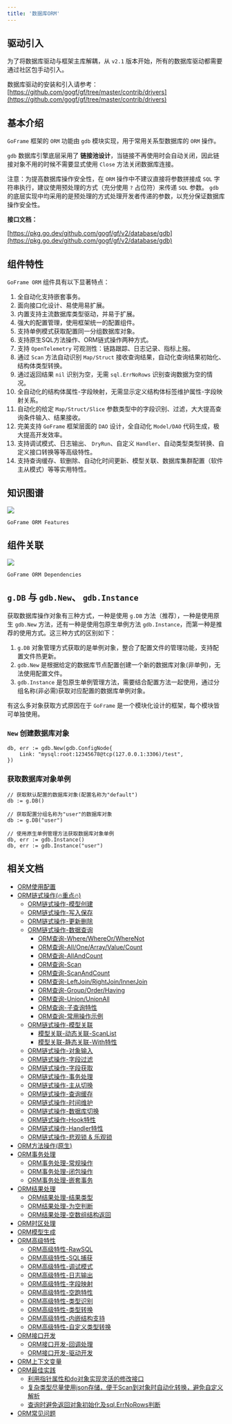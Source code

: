 ```yaml
---
title: '数据库ORM'
---
```


## 驱动引入

为了将数据库驱动与框架主库解耦，从 `v2.1` 版本开始，所有的数据库驱动都需要通过社区包手动引入。

数据库驱动的安装和引入请参考： [https://github.com/gogf/gf/tree/master/contrib/drivers](https://github.com/gogf/gf/tree/master/contrib/drivers)

## 基本介绍

`GoFrame` 框架的 `ORM` 功能由 `gdb` 模块实现，用于常用关系型数据库的 `ORM` 操作。

`gdb` 数据库引擎底层采用了 **链接池设计**，当链接不再使用时会自动关闭，因此链接对象不用的时候不需要显式使用 `Close` 方法关闭数据库连接。

注意：为提高数据库操作安全性，在 `ORM` 操作中不建议直接将参数拼接成 `SQL` 字符串执行，建议使用预处理的方式（充分使用 `?` 占位符）来传递 `SQL` 参数。 `gdb` 的底层实现中均采用的是预处理的方式处理开发者传递的参数，以充分保证数据库操作安全性。

**接口文档：**

[https://pkg.go.dev/github.com/gogf/gf/v2/database/gdb](https://pkg.go.dev/github.com/gogf/gf/v2/database/gdb)

## 组件特性

`GoFrame ORM` 组件具有以下显著特点：

01. 全自动化支持嵌套事务。
02. 面向接口化设计、易使用易扩展。
03. 内置支持主流数据库类型驱动，并易于扩展。
04. 强大的配置管理，使用框架统一的配置组件。
05. 支持单例模式获取配置同一分组数据库对象。
06. 支持原生SQL方法操作、ORM链式操作两种方式。
07. 支持 `OpenTelemetry` 可观测性：链路跟踪、日志记录、指标上报。
08. 通过 `Scan` 方法自动识别 `Map/Struct` 接收查询结果，自动化查询结果初始化、结构体类型转换。
09. 通过返回结果 `nil` 识别为空，无需 `sql.ErrNoRows` 识别查询数据为空的情况。
10. 全自动化的结构体属性-字段映射，无需显示定义结构体标签维护属性-字段映射关系。
11. 自动化的给定 `Map/Struct/Slice` 参数类型中的字段识别、过滤，大大提高查询条件输入、结果接收。
12. 完美支持 `GoFrame` 框架层面的 `DAO` 设计，全自动化 `Model/DAO` 代码生成，极大提高开发效率。
13. 支持调试模式、日志输出、 `DryRun`、自定义 `Handler`、自动类型类型转换、自定义接口转换等等高级特性。
14. 支持查询缓存、软删除、自动化时间更新、模型关联、数据库集群配置（软件主从模式）等等实用特性。

## 知识图谱

![](/markdown/74298ab82a6dd23550ed8a4432fa4327.png)

`GoFrame ORM Features`

## 组件关联

![](/markdown/cf10ab2ff4d4b341190d5e5a47692061.png)

`GoFrame ORM Dependencies`

## `g.DB` 与 `gdb.New`、 `gdb.Instance`

获取数据库操作对象有三种方式，一种是使用 `g.DB` 方法（推荐），一种是使用原生 `gdb.New` 方法，还有一种是使用包原生单例方法 `gdb.Instance`，而第一种是推荐的使用方式。这三种方式的区别如下：

1. `g.DB` 对象管理方式获取的是单例对象，整合了配置文件的管理功能，支持配置文件热更新。
2. `gdb.New` 是根据给定的数据库节点配置创建一个新的数据库对象(非单例)，无法使用配置文件。
3. `gdb.Instance` 是包原生单例管理方法，需要结合配置方法一起使用，通过分组名称(非必需)获取对应配置的数据库单例对象。

有这么多对象获取方式原因在于 `GoFrame` 是一个模块化设计的框架，每个模块皆可单独使用。

### `New` 创建数据库对象

```
db, err := gdb.New(gdb.ConfigNode{
	Link: "mysql:root:12345678@tcp(127.0.0.1:3306)/test",
})
```

### 获取数据库对象单例

```
// 获取默认配置的数据库对象(配置名称为"default")
db := g.DB()

// 获取配置分组名称为"user"的数据库对象
db := g.DB("user")

// 使用原生单例管理方法获取数据库对象单例
db, err := gdb.Instance()
db, err := gdb.Instance("user")
```

## 相关文档

- [ORM使用配置](/docs/核心组件/数据库ORM/ORM使用配置)
- [ORM链式操作(🔥重点🔥)](/docs/核心组件/数据库ORM/ORM链式操作)
  - [ORM链式操作-模型创建](/docs/核心组件/数据库ORM/ORM链式操作/ORM链式操作-模型创建)
  - [ORM链式操作-写入保存](/docs/核心组件/数据库ORM/ORM链式操作/ORM链式操作-写入保存)
  - [ORM链式操作-更新删除](/docs/核心组件/数据库ORM/ORM链式操作/ORM链式操作-更新删除)
  - [ORM链式操作-数据查询](/docs/核心组件/数据库ORM/ORM链式操作/ORM链式操作-数据查询)
    - [ORM查询-Where/WhereOr/WhereNot](/docs/核心组件/数据库ORM/ORM链式操作/ORM链式操作-数据查询/ORM查询-WhereWhereOrWhereNot)
    - [ORM查询-All/One/Array/Value/Count](/docs/核心组件/数据库ORM/ORM链式操作/ORM链式操作-数据查询/ORM查询-AllOneArrayValueCount)
    - [ORM查询-AllAndCount](/docs/核心组件/数据库ORM/ORM链式操作/ORM链式操作-数据查询/ORM查询-AllAndCount)
    - [ORM查询-Scan](/docs/核心组件/数据库ORM/ORM链式操作/ORM链式操作-数据查询/ORM查询-Scan)
    - [ORM查询-ScanAndCount](/docs/核心组件/数据库ORM/ORM链式操作/ORM链式操作-数据查询/ORM查询-ScanAndCount)
    - [ORM查询-LeftJoin/RightJoin/InnerJoin](/docs/核心组件/数据库ORM/ORM链式操作/ORM链式操作-数据查询/ORM查询-LeftJoinRightJoinInnerJoin)
    - [ORM查询-Group/Order/Having](/docs/核心组件/数据库ORM/ORM链式操作/ORM链式操作-数据查询/ORM查询-GroupOrderHaving)
    - [ORM查询-Union/UnionAll](/docs/核心组件/数据库ORM/ORM链式操作/ORM链式操作-数据查询/ORM查询-UnionUnionAll)
    - [ORM查询-子查询特性](/docs/核心组件/数据库ORM/ORM链式操作/ORM链式操作-数据查询/ORM查询-子查询特性)
    - [ORM查询-常用操作示例](/docs/核心组件/数据库ORM/ORM链式操作/ORM链式操作-数据查询/ORM查询-常用操作示例)
  - [ORM链式操作-模型关联](/docs/核心组件/数据库ORM/ORM链式操作/ORM链式操作-模型关联)
    - [模型关联-动态关联-ScanList](/docs/核心组件/数据库ORM/ORM链式操作/ORM链式操作-模型关联/模型关联-动态关联-ScanList)
    - [模型关联-静态关联-With特性](/docs/核心组件/数据库ORM/ORM链式操作/ORM链式操作-模型关联/模型关联-静态关联-With特性)
  - [ORM链式操作-对象输入](/docs/核心组件/数据库ORM/ORM链式操作/ORM链式操作-对象输入)
  - [ORM链式操作-字段过滤](/docs/核心组件/数据库ORM/ORM链式操作/ORM链式操作-字段过滤)
  - [ORM链式操作-字段获取](/docs/核心组件/数据库ORM/ORM链式操作/ORM链式操作-字段获取)
  - [ORM链式操作-事务处理](/docs/核心组件/数据库ORM/ORM链式操作/ORM链式操作-事务处理)
  - [ORM链式操作-主从切换](/docs/核心组件/数据库ORM/ORM链式操作/ORM链式操作-主从切换)
  - [ORM链式操作-查询缓存](/docs/核心组件/数据库ORM/ORM链式操作/ORM链式操作-查询缓存)
  - [ORM链式操作-时间维护](/docs/核心组件/数据库ORM/ORM链式操作/ORM链式操作-时间维护)
  - [ORM链式操作-数据库切换](/docs/核心组件/数据库ORM/ORM链式操作/ORM链式操作-数据库切换)
  - [ORM链式操作-Hook特性](/docs/核心组件/数据库ORM/ORM链式操作/ORM链式操作-Hook特性)
  - [ORM链式操作-Handler特性](/docs/核心组件/数据库ORM/ORM链式操作/ORM链式操作-Handler特性)
  - [ORM链式操作-悲观锁 & 乐观锁](/docs/核心组件/数据库ORM/ORM链式操作/ORM链式操作-悲观锁%20&%20乐观锁)
- [ORM方法操作(原生)](/docs/核心组件/数据库ORM/ORM方法操作-原生)
- [ORM事务处理](/docs/核心组件/数据库ORM/ORM事务处理)
  - [ORM事务处理-常规操作](/docs/核心组件/数据库ORM/ORM事务处理/ORM事务处理-常规操作)
  - [ORM事务处理-闭包操作](/docs/核心组件/数据库ORM/ORM事务处理/ORM事务处理-闭包操作)
  - [ORM事务处理-嵌套事务](/docs/核心组件/数据库ORM/ORM事务处理/ORM事务处理-嵌套事务)
- [ORM结果处理](/docs/核心组件/数据库ORM/ORM结果处理)
  - [ORM结果处理-结果类型](/docs/核心组件/数据库ORM/ORM结果处理/ORM结果处理-结果类型)
  - [ORM结果处理-为空判断](/docs/核心组件/数据库ORM/ORM结果处理/ORM结果处理-为空判断)
  - [ORM结果处理-空数组结构返回](/docs/核心组件/数据库ORM/ORM结果处理/ORM结果处理-空数组结构返回)
- [ORM时区处理](/docs/核心组件/数据库ORM/ORM时区处理)
- [ORM模型生成](/docs/核心组件/数据库ORM/ORM模型生成)
- [ORM高级特性](/docs/核心组件/数据库ORM/ORM高级特性)
  - [ORM高级特性-RawSQL](/docs/核心组件/数据库ORM/ORM高级特性/ORM高级特性-RawSQL)
  - [ORM高级特性-SQL捕获](/docs/核心组件/数据库ORM/ORM高级特性/ORM高级特性-SQL捕获)
  - [ORM高级特性-调试模式](/docs/核心组件/数据库ORM/ORM高级特性/ORM高级特性-调试模式)
  - [ORM高级特性-日志输出](/docs/核心组件/数据库ORM/ORM高级特性/ORM高级特性-日志输出)
  - [ORM高级特性-字段映射](/docs/核心组件/数据库ORM/ORM高级特性/ORM高级特性-字段映射)
  - [ORM高级特性-空跑特性](/docs/核心组件/数据库ORM/ORM高级特性/ORM高级特性-空跑特性)
  - [ORM高级特性-类型识别](/docs/核心组件/数据库ORM/ORM高级特性/ORM高级特性-类型识别)
  - [ORM高级特性-类型转换](/docs/核心组件/数据库ORM/ORM高级特性/ORM高级特性-类型转换)
  - [ORM高级特性-内嵌结构支持](/docs/核心组件/数据库ORM/ORM高级特性/ORM高级特性-内嵌结构支持)
  - [ORM高级特性-自定义类型转换](/docs/核心组件/数据库ORM/ORM高级特性/ORM高级特性-自定义类型转换)
- [ORM接口开发](/docs/核心组件/数据库ORM/ORM接口开发)
  - [ORM接口开发-回调处理](/docs/核心组件/数据库ORM/ORM接口开发/ORM接口开发-回调处理)
  - [ORM接口开发-驱动开发](/docs/核心组件/数据库ORM/ORM接口开发/ORM接口开发-驱动开发)
- [ORM上下文变量](/docs/核心组件/数据库ORM/ORM上下文变量)
- [ORM最佳实践](/docs/核心组件/数据库ORM/ORM最佳实践)
  - [利用指针属性和do对象实现灵活的修改接口](/docs/核心组件/数据库ORM/ORM最佳实践/利用指针属性和do对象实现灵活的修改接口)
  - [复杂类型尽量使用json存储，便于Scan到对象时自动化转换，避免自定义解析](/docs/核心组件/数据库ORM/ORM最佳实践/复杂类型尽量使用json存储，便于Scan到对象时自动化转换，避免自定义解析)
  - [查询时避免返回对象初始化及sql.ErrNoRows判断](/docs/核心组件/数据库ORM/ORM最佳实践/查询时避免返回对象初始化及sql.ErrNoRows判断)
- [ORM常见问题](/docs/核心组件/数据库ORM/ORM常见问题)